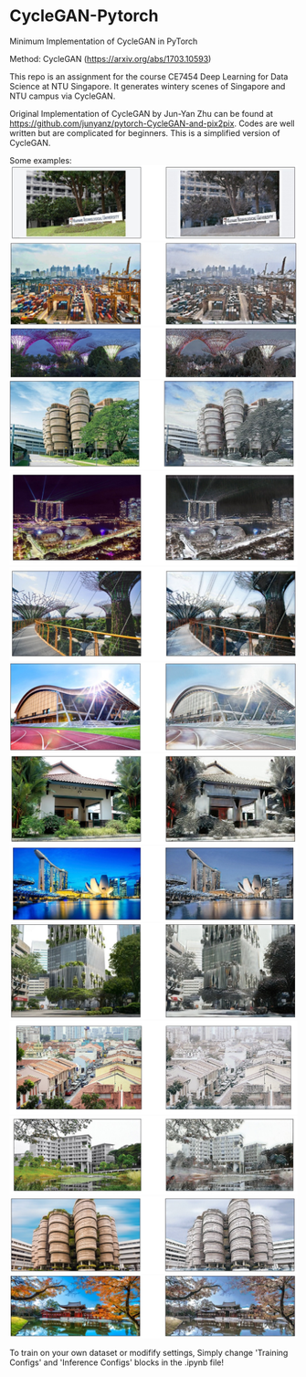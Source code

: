 # CycleGAN-Pytorch
Minimum Implementation of CycleGAN in PyTorch


Method: CycleGAN (https://arxiv.org/abs/1703.10593)

This repo is an assignment for the course CE7454 Deep Learning for Data Science at NTU Singapore. It generates wintery scenes of Singapore and NTU campus via CycleGAN.

Original Implementation of CycleGAN by Jun-Yan Zhu can be found at https://github.com/junyanz/pytorch-CycleGAN-and-pix2pix.
Codes are well written but are complicated for beginners. This is a simplified version of CycleGAN.


Some examples:
![pic1](./pics/004.jpg)
![pic2](./pics/033.jpg)
![pic3](./pics/055.jpg)
![pic4](./pics/082.jpg)
![pic5](./pics/252.jpg)
![pic6](./pics/309.jpg)
![pic7](./pics/394.jpg)
![pic8](./pics/465.jpg)
![pic9](./pics/606.jpg)
![pic10](./pics/693.jpg)
![pic11](./pics/774.jpg)
![pic12](./pics/886.jpg)
![pic13](./pics/941.jpg)
![pic14](./pics/969.jpg)


To train on your own dataset or modifify settings,
Simply change 'Training Configs' and 'Inference Configs' blocks in the .ipynb file!
